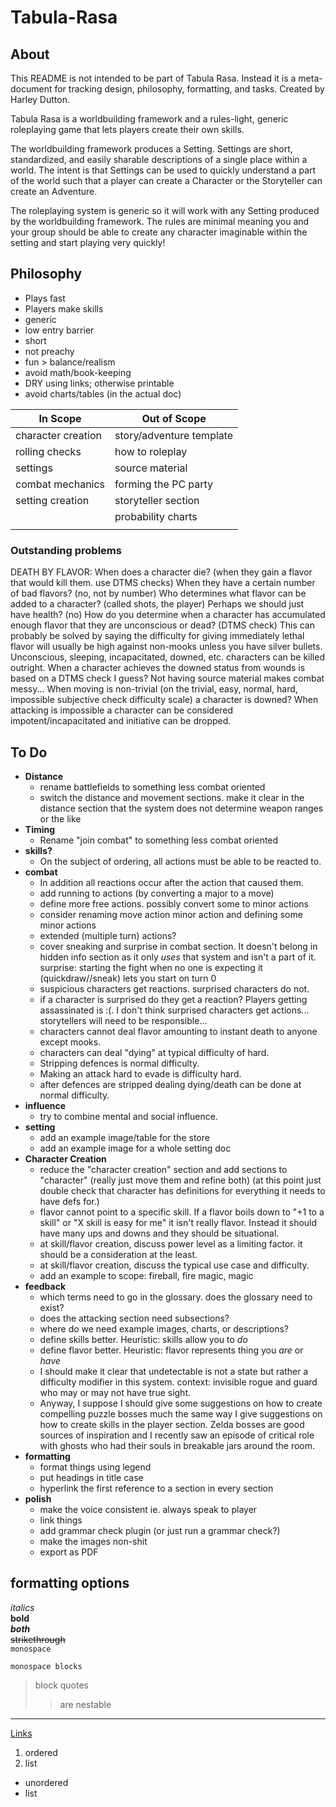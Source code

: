 # Tabula-Rasa
## About
This README is not intended to be part of Tabula Rasa. Instead it is a meta-document for tracking design, philosophy, formatting, and tasks. Created by Harley Dutton.

Tabula Rasa is a worldbuilding framework and a rules-light, generic roleplaying game that lets players create their own skills.

The worldbuilding framework produces a Setting. Settings are short, standardized, and easily sharable descriptions of a single place within a world. The intent is that Settings can be used to quickly understand a part of the world such that a player can create a Character or the Storyteller can create an Adventure.

The roleplaying system is generic so it will work with any Setting produced by the worldbuilding framework. The rules are minimal meaning you and your group should be able to create any character imaginable within the setting and start playing very quickly!

## Philosophy
- Plays fast
- Players make skills
- generic
- low entry barrier
- short
- not preachy
- fun > balance/realism
- avoid math/book-keeping
- DRY using links; otherwise printable
- avoid charts/tables (in the actual doc)

| In Scope           | Out of Scope             |
| ------------------ | ------------------------ |
| character creation | story/adventure template |
| rolling checks     | how to roleplay          |
| settings           | source material          |
| combat mechanics   | forming the PC party     |
| setting creation   | storyteller section      |
|                    | probability charts       |
|                    |                          |

### Outstanding problems
DEATH BY FLAVOR: When does a character die? (when they gain a flavor that would kill them. use DTMS checks) When they have a certain number of bad flavors? (no, not by number) Who determines what flavor can be added to a character? (called shots, the player) Perhaps we should just have health? (no) How do you determine when a character has accumulated enough flavor that they are unconscious or dead? (DTMS check) This can probably be solved by saying the difficulty for giving immediately lethal flavor will usually be high against non-mooks unless you have silver bullets. Unconscious, sleeping, incapacitated, downed, etc. characters can be killed outright. When a character achieves the downed status from wounds is based on a DTMS check I guess? Not having source material makes combat messy... When moving is non-trivial (on the trivial, easy, normal, hard, impossible subjective check difficulty scale) a character is downed? When attacking is impossible a character can be considered impotent/incapacitated and initiative can be dropped.

## To Do
- **Distance**
  - rename battlefields to something less combat oriented
  - switch the distance and movement sections. make it clear in the distance section that the system does not determine weapon ranges or the like
- **Timing**
  - Rename "join combat" to something less combat oriented
- **skills?**
  - On the subject of ordering, all actions must be able to be reacted to.
- **combat**
  - In addition all reactions occur after the action that caused them.
  - add running to actions (by converting a major to a move)
  - define more free actions. possibly convert some to minor actions
  - consider renaming move action minor action and defining some minor actions
  - extended (multiple turn) actions?
  - cover sneaking and surprise in combat section. It doesn't belong in hidden info section as it only *uses* that system and isn't a part of it. surprise: starting the fight when no one is expecting it (quickdraw//sneak) lets you start on turn 0
  - suspicious characters get reactions. surprised characters do not.
  - if a character is surprised do they get a reaction? Players getting assassinated is :(. I don't think surprised characters get actions... storytellers will need to be responsible...
  - characters cannot deal flavor amounting to instant death to anyone except mooks. 
  - characters can deal "dying" at typical difficulty of hard. 
  - Stripping defences is normal difficulty. 
  - Making an attack hard to evade is difficulty hard. 
  - after defences are stripped dealing dying/death can be done at normal difficulty.
- **influence**
  - try to combine mental and social influence.
- **setting**
  - add an example image/table for the store
  - add an example image for a whole setting doc
- **Character Creation**
  - reduce the "character creation" section and add sections to "character" (really just move them and refine both) (at this point just double check that character has definitions for everything it needs to have defs for.)
  - flavor cannot point to a specific skill. If a flavor boils down to "+1 to a skill" or "X skill is easy for me" it isn't really flavor. Instead it should have many ups and downs and they should be situational.
  - at skill/flavor creation, discuss power level as a limiting factor. it should be a consideration at the least.
  - at skill/flavor creation, discuss the typical use case and difficulty.
  - add an example to scope: fireball, fire magic, magic
- **feedback**
  - which terms need to go in the glossary. does the glossary need to exist?
  - does the attacking section need subsections?
  - where do we need example images, charts, or descriptions?
  - define skills better. Heuristic: skills allow you to *do*
  - define flavor better. Heuristic: flavor represents thing you *are* or *have*
  - I should make it clear that undetectable is not a state but rather a difficulty modifier in this system. context: invisible rogue and guard who may or may not have true sight.
  - Anyway, I suppose I should give some suggestions on how to create compelling puzzle bosses much the same way I give suggestions on how to create skills in the player section. Zelda bosses are good sources of inspiration and I recently saw an episode of critical role with ghosts who had their souls in breakable jars around the room.
- **formatting**
  - format things using legend
  - put headings in title case
  - hyperlink the first reference to a section in every section
- **polish**
  - make the voice consistent ie. always speak to player
  - link things
  - add grammar check plugin (or just run a grammar check?)
  - make the images non-shit
  - export as PDF

## formatting options
<!--html style comment-->
_italics_  
__bold__  
___both___  
~~strikethrough~~  
`monospace`  
```
monospace blocks
```
> block quotes
>> are nestable  
***
[Links](#formatting-options)
1. ordered
2. list   
- unordered
- list   
